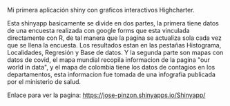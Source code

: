 Mi primera aplicación shiny con graficos interactivos Highcharter.

Esta shinyapp basicamente se divide en dos partes, la primera tiene datos de una encuesta realizada con google forms que esta vinculada directamente con R, de tal manera que la pagina se actualiza sola cada vez que se llena la encuesta. Los resultados estan en las pestañas Histograma, Localidades, Regresión y Base de datos. Y la segunda parte son mapas con datos de covid, el mapa mundial recopila informacion de la pagina "our world in data", y el mapa de colombia tiene los datos de contagios en los departamentos, esta informacion fue tomada de una infografia publicada por el ministerio de salud.

Enlace para ver la pagina: https://jose-pinzon.shinyapps.io/Shinyapp/

